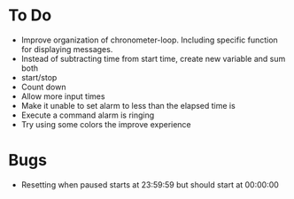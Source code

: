 # To Do

* Improve organization of chronometer-loop. Including specific function for
  displaying messages.
* Instead of subtracting time from start time, create new variable and sum both
* start/stop
* Count down
* Allow more input times
* Make it unable to set alarm to less than the elapsed time is
* Execute a command alarm is ringing
* Try using some colors the improve experience

# Bugs

* Resetting when paused starts at 23:59:59 but should start at 00:00:00
